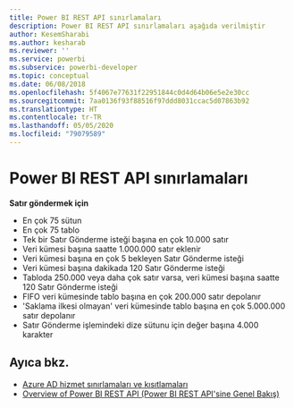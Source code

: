 ```yaml
---
title: Power BI REST API sınırlamaları
description: Power BI REST API sınırlamaları aşağıda verilmiştir
author: KesemSharabi
ms.author: kesharab
ms.reviewer: ''
ms.service: powerbi
ms.subservice: powerbi-developer
ms.topic: conceptual
ms.date: 06/08/2018
ms.openlocfilehash: 5f4067e77631f22951844c0d4d64b06e5e2e30cc
ms.sourcegitcommit: 7aa0136f93f88516f97ddd8031ccac5d07863b92
ms.translationtype: HT
ms.contentlocale: tr-TR
ms.lasthandoff: 05/05/2020
ms.locfileid: "79079589"
---
```

# <a name="power-bi-rest-api-limitations"></a>Power BI REST API sınırlamaları  
  
**Satır göndermek için**
  
* En çok 75 sütun
* En çok 75 tablo
* Tek bir Satır Gönderme isteği başına en çok 10.000 satır  
* Veri kümesi başına saatte 1.000.000 satır eklenir  
* Veri kümesi başına en çok 5 bekleyen Satır Gönderme isteği  
* Veri kümesi başına dakikada 120 Satır Gönderme isteği
* Tabloda 250.000 veya daha çok satır varsa, veri kümesi başına saatte 120 Satır Gönderme isteği
* FIFO veri kümesinde tablo başına en çok 200.000 satır depolanır
* 'Saklama ilkesi olmayan' veri kümesinde tablo başına en çok 5.000.000 satır depolanır  
* Satır Gönderme işlemindeki dize sütunu için değer başına 4.000 karakter
  
## <a name="see-also"></a>Ayıca bkz.

* [Azure AD hizmet sınırlamaları ve kısıtlamaları](https://docs.microsoft.com/azure/active-directory/active-directory-service-limits-restrictions)   
* [Overview of Power BI REST API (Power BI REST API'sine Genel Bakış)](https://docs.microsoft.com/rest/api/power-bi/)